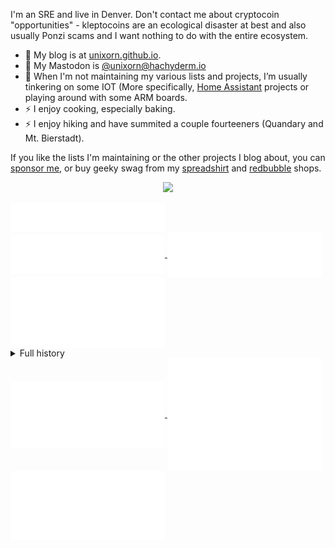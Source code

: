 I'm an SRE and live in Denver. Don't contact me about cryptocoin "opportunities" - kleptocoins are an ecological disaster at best and also usually Ponzi scams and I want nothing to do with the entire ecosystem.

- 💬 My blog is at [unixorn.github.io](https://unixorn.github.io/post/).
- 🐘 My Mastodon is [@unixorn@hachyderm.io](https://hachyderm.io/@unixorn)
- 🔭 When I'm not maintaining my various lists and projects, I’m usually tinkering on some IOT (More specifically, [Home Assistant](https://unixorn.github.io/tags/home-assistant/) projects or playing around with some ARM boards.
- ⚡ I enjoy cooking, especially baking.
- ⚡ I enjoy hiking and have summited a couple fourteeners (Quandary and Mt. Bierstadt).

If you like the lists I'm maintaining or the other projects I blog about, you can [sponsor me](https://github.com/sponsors/unixorn), or buy geeky swag from my [spreadshirt](https://www.spreadshirt.com/shop/user/unixorn/?srEdit=pa#?affiliateId=11625) and [redbubble](https://www.redbubble.com/people/unixorn/shop) shops.

<p align="center">
  <img src="https://streak-stats.demolab.com?user=unixorn&theme=dark" />
</p>

<a href="https://github.com/unixorn">
  <img align="center" width="49%" src="./header.svg" />
</a>
<br/>
<a href="https://github.com/unixorn">
  <img align="center" width="49%" src="./repositories.svg" />
</a>
<a href="https://github.com/unixorn">
  <img align="center" width="49%" src="./acti_comm.svg" />
</a>

<a href="https://github.com/unixorn">
  <img align="center" width="49%" src="./iso_calender.svg" />
</a>

<details>
  <summary>Full history</summary>
  <img align="center" width="49%" src="./calendar.full.svg" alt=""></img>
</details>

<a href="https://github.com/unixorn">
    <img align="center" width="49%" src="./issue_pr_lang.svg" />
</a>

<a href="https://github.com/unixorn">
  <img align="center" width="49%" src="./github-habits.svg" />
</a>
<a href="https://github.com/unixorn">
    <img align="center" width="49%" src="./achievements.svg" />
</a>

